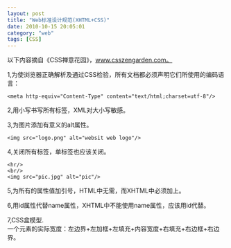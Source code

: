 ```yaml
---
layout: post
title: "Web标准设计规范(XHTML+CSS)"
date: 2010-10-15 20:05:01
category: "web"
tags: [CSS]
---
```

以下内容摘自《CSS禅意花园》，www.csszengarden.com。  

1,为使浏览器正确解析及通过CSS检验，所有文档都必须声明它们所使用的编码语言：  

```
<meta http-equiv="Content-Type" content="text/html;charset=utf-8"/>
```

2,用小写书写所有标签，XML对大小写敏感。<!-- more -->  

3,为图片添加有意义的alt属性。  

```
<img src="logo.png" alt="websit web logo"/>
```

4,关闭所有标签，单标签也应该关闭。  

```
<hr/>
<br/>
<img src="pic.jpg" alt="pic"/>
```

5,为所有的属性值加引号，HTML中无需，而XHTML中必须加上。  

6,用id属性代替name属性，XHTML中不能使用name属性，应该用id代替。  

7,CSS盒模型.  
一个元素的实际宽度：左边界+左加框+左填充+内容宽度+右填充+右边框+右边界。  

